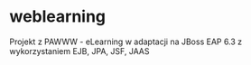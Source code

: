 weblearning
===========

Projekt z PAWWW - eLearning w adaptacji na JBoss EAP 6.3 z wykorzystaniem EJB, JPA, JSF, JAAS